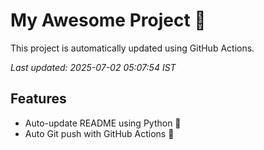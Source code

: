 # My Awesome Project 🚀

This project is automatically updated using GitHub Actions.

_Last updated: 2025-07-02 05:07:54 IST_

## Features
- Auto-update README using Python 🐍
- Auto Git push with GitHub Actions 🤖
